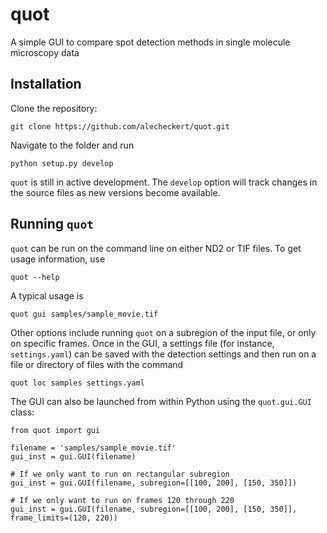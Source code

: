 # quot
A simple GUI to compare spot detection methods in single molecule microscopy data

## Installation

Clone the repository:
```
git clone https://github.com/alecheckert/quot.git
```

Navigate to the folder and run
```
python setup.py develop
```

`quot` is still in active development. The `develop` option  will track changes in the source files as new versions become available.

## Running `quot`

`quot` can be run on the command line on either ND2 or TIF files. To get usage information, use
```
quot --help
```

A typical usage is 
```
quot gui samples/sample_movie.tif
```

Other options include running `quot` on a subregion of the input file, or only on specific frames. Once in the GUI, a settings file (for instance, `settings.yaml`) can be saved with the detection settings and then run on a file or directory of files with the command
```
quot loc samples settings.yaml
```

The GUI can also be launched from within Python using the `quot.gui.GUI` class:
```
from quot import gui

filename = 'samples/sample_movie.tif'
gui_inst = gui.GUI(filename)

# If we only want to run on rectangular subregion
gui_inst = gui.GUI(filename, subregion=[[100, 200], [150, 350]])

# If we only want to run on frames 120 through 220 
gui_inst = gui.GUI(filename, subregion=[[100, 200], [150, 350]], frame_limits=(120, 220))
```
